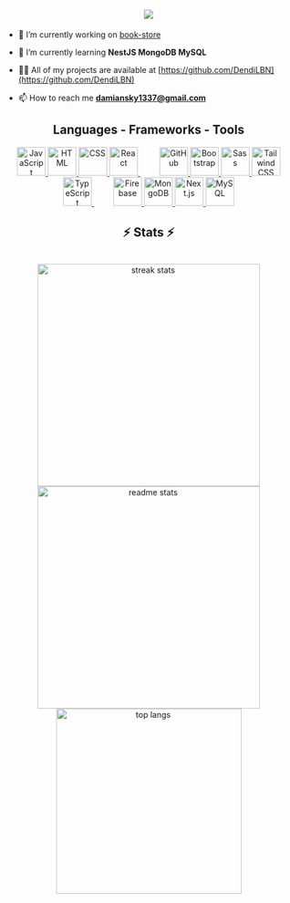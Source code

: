
<h1 align="center">
    <img src="https://readme-typing-svg.herokuapp.com/?font=Righteous&size=24&center=true&vCenter=true&width=500&height=20&duration=4000&lines=Hello+World!+👋;+I'm+Damian+;+A+A+passionate+frontend+developer+from+Poland!;&color=17c654" />
</h1>


- 🔭 I’m currently working on [book-store](https://github.com/DendiLBN/bookStore)

- 🌱 I’m currently learning **NestJS MongoDB MySQL**

- 👨‍💻 All of my projects are available at [https://github.com/DendiLBN](https://github.com/DendiLBN)

- 📫 How to reach me **damiansky1337@gmail.com**

<p align="left">
</p>

<h2 align="center">Languages - Frameworks - Tools</h2>
<div align="center">
 <!-- JavaScript -->
    <a href="https://developer.mozilla.org/en-US/docs/Web/JavaScript" target="_blank">
        <img src="https://skillicons.dev/icons?i=javascript" alt="JavaScript" width="50" />
    </a>
    <!-- HTML -->
    <a href="https://developer.mozilla.org/en-US/docs/Web/HTML" target="_blank">
        <img src="https://skillicons.dev/icons?i=html" alt="HTML" width="50" />
    </a>
    <!-- CSS -->
    <a href="https://developer.mozilla.org/en-US/docs/Web/CSS" target="_blank">
        <img src="https://skillicons.dev/icons?i=css" alt="CSS" width="50" />
    </a>
    <!-- React -->
    <a href="https://reactjs.org/" target="_blank">
        <img src="https://skillicons.dev/icons?i=react" alt="React" width="50" />
    </a>
 <!-- Empty space -->
    <div style="display:inline-block; width:30;"></div>
    <!-- GitHub -->
    <a href="https://github.com/" target="_blank">
        <img src="https://skillicons.dev/icons?i=github" alt="GitHub" width="50" />
    </a>
    <!-- Bootstrap -->
    <a href="https://getbootstrap.com/" target="_blank">
        <img src="https://skillicons.dev/icons?i=bootstrap" alt="Bootstrap" width="50" />
    </a>
    <!-- Sass -->
    <a href="https://sass-lang.com/" target="_blank">
        <img src="https://skillicons.dev/icons?i=sass" alt="Sass" width="50" />
    </a>
    <!-- Tailwind -->
    <a href="https://tailwindcss.com/" target="_blank">
        <img src="https://skillicons.dev/icons?i=tailwind" alt="Tailwind CSS" width="50" />
    </a>
    <!-- TypeScript -->
    <a href="https://www.typescriptlang.org/" target="_blank">
        <img src="https://skillicons.dev/icons?i=typescript" alt="TypeScript" width="50" />
    </a>
 <!-- Empty space -->
    <div style="display:inline-block; width:30;"></div>
    <!-- Firebase -->
    <a href="https://firebase.google.com/" target="_blank">
        <img src="https://skillicons.dev/icons?i=firebase" alt="Firebase" width="50" />
    </a>
    <!-- MongoDB -->
    <a href="https://www.mongodb.com/" target="_blank">
        <img src="https://skillicons.dev/icons?i=mongodb" alt="MongoDB" width="50" />
    </a>
    <!-- Next.js -->
    <a href="https://nextjs.org/" target="_blank">
        <img src="https://skillicons.dev/icons?i=nextjs" alt="Next.js" width="50" />
    </a>
    <!-- MySQL -->
    <a href="https://www.mysql.com/" target="_blank">
        <img src="https://skillicons.dev/icons?i=mysql" alt="MySQL" width="50" />
    </a>
</div>


<h2 align="center">⚡ Stats ⚡</h2>
<br>
<div align="center">
  <!-- Streak Stats -->
  <img width=390 src="https://github-readme-streak-stats-salesp07.vercel.app/?user=DendiLBN&count_private=true&theme=react&border_radius=10" alt="streak stats"/>
  
  <!-- GitHub Stats -->
  <img width=390 src="https://github-readme-stats-salesp07.vercel.app/api?username=DendiLBN&count_private=true&show_icons=true&theme=react&rank_icon=github&border_radius=10" alt="readme stats" />
  
  <br/>
  
  <!-- Top Languages -->
  <img width=325 align="center" src="https://github-readme-stats-salesp07.vercel.app/api/top-langs/?username=DendiLBN&langs_count=8&layout=compact&theme=react&border_radius=10&exclude_repo=github-readme-stats" alt="top langs" />
</div>
